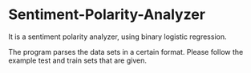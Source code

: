 # Sentiment-Polarity-Analyzer

It is a sentiment polarity analyzer, using binary logistic regression.

The program parses the data sets in a certain format. Please follow the example test and train sets that are given.

